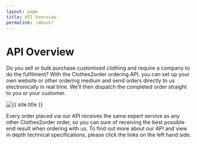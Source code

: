```yaml
---
layout: page
title: API Overview
permalink: /about/
---
```

# API Overview

Do you sell or bulk purchase customised clothing and require a company to do the fulfilment? With the Clothes2order ordering API, you can set up your own website or other ordering medium and send orders directly to us electronically in real time. We’ll then dispatch the completed order straight to you or your customer.

<img src="{{ site.baseurl }}{{ site.avatar }}" alt="{{ site.title }}" />

Every order placed via our API receives the same expert service as any other Clothes2order order, so you can sure of receiving the best possible end result when ordering with us. To find out more about our API and view in depth technical specifications, please click the links on the left hand side.
